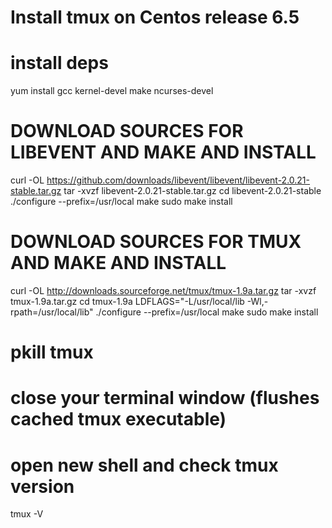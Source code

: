 # Install tmux on Centos release 6.5

# install deps
yum install gcc kernel-devel make ncurses-devel

# DOWNLOAD SOURCES FOR LIBEVENT AND MAKE AND INSTALL
curl -OL https://github.com/downloads/libevent/libevent/libevent-2.0.21-stable.tar.gz
tar -xvzf libevent-2.0.21-stable.tar.gz
cd libevent-2.0.21-stable
./configure --prefix=/usr/local
make
sudo make install

# DOWNLOAD SOURCES FOR TMUX AND MAKE AND INSTALL
curl -OL http://downloads.sourceforge.net/tmux/tmux-1.9a.tar.gz
tar -xvzf tmux-1.9a.tar.gz
cd tmux-1.9a
LDFLAGS="-L/usr/local/lib -Wl,-rpath=/usr/local/lib" ./configure --prefix=/usr/local
make
sudo make install

# pkill tmux
# close your terminal window (flushes cached tmux executable)
# open new shell and check tmux version
tmux -V
